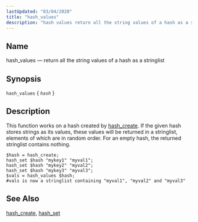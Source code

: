 ```yaml
---
lastUpdated: "03/04/2020"
title: "hash_values"
description: "hash values return all the string values of a hash as a stringlist hash values hash This function works on a hash created by hash create If the given hash stores strings as its values these values will be returned in a stringlist elements of which are in random order..."
---
```


<a name="sieve.ref.hash_values"></a> 
## Name

hash_values — return all the string values of a hash as a stringlist

## Synopsis

`hash_values` { *`hash`* }

<a name="idp30972416"></a> 
## Description

This function works on a hash created by [hash_create](/momentum/3/3-reference/sieve-ref-hash-create). If the given hash stores strings as its values, these values will be returned in a stringlist, elements of which are in random order. For an empty hash, the returned stringlist contains nothing.

<a name="example.hash_values"></a> 


```
$hash = hash_create;
hash_set $hash "mykey1" "myval1";
hash_set $hash "mykey2" "myval2";
hash_set $hash "mykey3" "myval3";
$vals = hash_values $hash;
#vals is now a stringlist containing "myval1", "myval2" and "myval3"
```

<a name="idp30977712"></a> 
## See Also

[hash_create](/momentum/3/3-reference/sieve-ref-hash-create), [hash_set](/momentum/3/3-reference/sieve-ref-hash-set)